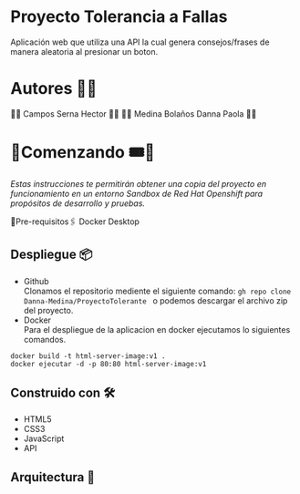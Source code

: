 # Proyecto Tolerancia a Fallas

Aplicación web que utiliza una API la cual genera consejos/frases de manera aleatoria al presionar un boton.

# Autores 👥💬

🔸🔹     Campos Serna Hector      🔹🔸 
🔹🔸  Medina Bolaños Danna Paola  🔸🔹 


# 🔸Comenzando 🎟️🎫

_Estas instrucciones te permitirán obtener una copia del proyecto en funcionamiento en un entorno Sandbox de Red Hat Openshift para propósitos de desarrollo y pruebas._

🔹Pre-requisitos🖇️
Docker Desktop


## Despliegue 📦
* Github <br>
Clonamos el repositorio mediente el siguiente comando: 
```gh repo clone Danna-Medina/ProyectoTolerante ```  o podemos descargar el archivo zip del proyecto.
* Docker <br>
Para el despliegue de la aplicacion en docker ejecutamos lo siguientes comandos.
```
docker build -t html-server-image:v1 .
docker ejecutar -d -p 80:80 html-server-image:v1
```

## Construido con 🛠️
* HTML5
* CSS3
* JavaScript
* API

## Arquitectura 🧭
